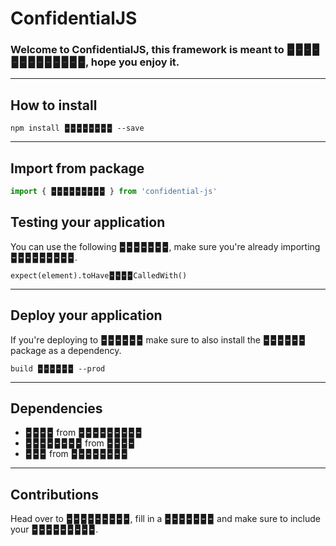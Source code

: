 # ConfidentialJS

### Welcome to ConfidentialJS, this framework is meant to 🁢🁢🁢🁢🁢🁢🁢🁢🁢🁢🁢🁢🁢, hope you enjoy it.

---

## How to install

```
npm install 🁢🁢🁢🁢🁢🁢🁢🁢 --save
```

---

## Import from package

```js
import { 🁢🁢🁢🁢🁢🁢🁢🁢🁢 } from 'confidential-js'
```

## Testing your application

You can use the following 🁢🁢🁢🁢🁢🁢🁢, make sure you're already importing 🁢🁢🁢🁢🁢🁢🁢🁢🁢.

```
expect(element).toHave🁢🁢🁢🁢CalledWith()
```

---

## Deploy your application

If you're deploying to 🁢🁢🁢🁢🁢🁢 make sure to also install the 🁢🁢🁢🁢🁢🁢 package as a dependency.

```
build 🁢🁢🁢🁢🁢🁢 --prod
```

---

## Dependencies

- 🁢🁢🁢🁢 from 🁢🁢🁢🁢🁢🁢🁢🁢🁢
- 🁢🁢🁢🁢🁢🁢🁢🁢 from 🁢🁢🁢🁢
- 🁢🁢🁢 from 🁢🁢🁢🁢🁢🁢🁢🁢

---

## Contributions

Head over to 🁢🁢🁢🁢🁢🁢🁢🁢🁢, fill in a 🁢🁢🁢🁢🁢🁢🁢 and make sure to include your 🁢🁢🁢🁢🁢🁢🁢🁢🁢.
